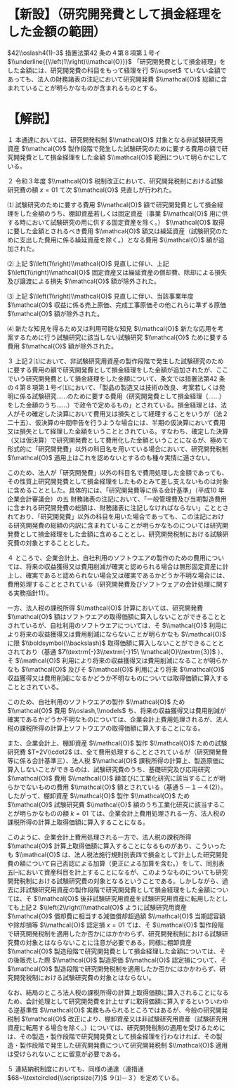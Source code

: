 # 【新設】（研究開発費として損金経理をした金額の範囲）

$42\\oslash4(1)-3$ 措置法第42 条の４第８項第１号イ $\\underline{{\\left(1\\right)\\mathcal{O}}}$ 「研究開発費として損金経理」をした金額には、研究開発費の科目をもって経理を行 $\\supset$ ていない金額であっても、法人の財務諸表の注記において研究開発費 $\\mathcal{O}$ 総額に含まれていることが明らかなものが含まれるものとする。

# 【解説】

１ 本通達においては、研究開発税制 $\\mathcal{O}$ 対象となる非試験研究用資産 $\\mathcal{O}$ 製作段階で発生した試験研究のために要する費用の額で研究開発費として損金経理をした金額 $\\mathcal{O}$ 範囲について明らかにしている。

２ 令和３年度 $\\mathcal{O}$ 税制改正において、研究開発税制における試験研究費の額 $x=01$ て次 $\\mathcal{O}$ 見直しが行われた。

⑴ 試験研究のために要する費用 $\\mathcal{O}$ 額で研究開発費として損金経理をした金額のうち、棚卸資産若しくは固定資産（事業 $\\mathcal{O}$ 用に供する時において試験研究の用に供する固定資産を除く。） $\\mathcal{O}$ 取得に要した金額とされるべき費用 $\\mathcal{O}$ 額又は繰延資産（試験研究のために支出した費用に係る繰延資産を除く。）となる費用 $\\mathcal{O}$ 額が追加された。

⑵ 上記 $\\left(1\\right)\\mathcal{O}$ 見直しに伴い、上記 $\\left(1\\right)\\mathcal{O}$ 固定資産又は繰延資産の償却費、除却による損失及び譲渡による損失 $\\mathcal{O}$ 額が除外された。

⑶ 上記 $\\left(1\\right)\\mathcal{O}$ 見直しに伴い、当該事業年度 $\\mathcal{O}$ 収益に係る売上原価、完成工事原価その他これらに準ずる原価 $\\mathcal{O}$ 額が除外された。

⑷ 新たな知見を得るため又は利用可能な知見 $\\mathcal{O}$ 新たな応用を考案するために行う試験研究に該当しない試験研究 $\\mathcal{O}$ ために要する費用 $\\mathcal{O}$ 額が除外された。

３ 上記２⑴において、非試験研究用資産の製作段階で発生した試験研究のために要する費用の額で研究開発費として損金経理をした金額が追加されたが、ここでいう研究開発費として損金経理をした金額について、条文では措置法第42 条の４第８項第１号イ⑴において、「製品の製造又は技術の改良、考案若しくは発明に係る試験研究……のために要する費用（研究開発費として損金経理（……）をした金額のうち……）で政令で定めるもの」とされている。損金経理とは、法人がその確定した決算において費用又は損失として経理することをいうが（法２二十五）、仮決算の中間申告を行うような場合には、半期の仮決算において費用又は損失として経理した金額をいうこととされている。すなわち、確定した決算（又は仮決算）で研究開発費として費用化した金額ということになるが、極めて形式的に「研究開発費」以外の科目名を用いている場合において、研究開発税制 $\\mathcal{O}$ 適用上はこれを認めないとするのも種々実情に適さない。

このため、法人が「研究開発費」以外の科目名で費用処理した金額であっても、その性質上研究開発費として損金経理をしたものとみて差し支えないものは対象に含めることとした。具体的には、「研究開発費等に係る会計基準」（平成10 年 企業会計審議会）の五 財務諸表の注記において、「一般管理費及び当期製造費用に含まれる研究開発費の総額は、財務諸表に注記しなければならない」こととされており、「研究開発費」以外の科目を用いた場合であっても、この注記における研究開発費の総額の内訳に含まれていることが明らかなものについては研究開発費として損金経理をした金額に含めることとし、研究開発税制における試験研究費の対象とすることとした。

４ ところで、企業会計上、自社利用のソフトウエアの製作のための費用については、将来の収益獲得又は費用削減が確実と認められる場合は無形固定資産に計上し、確実であると認められない場合又は確実であるかどうか不明な場合には、費用処理することとされている（研究開発費及びソフトウェアの会計処理に関する実務指針11）。

一方、法人税の課税所得 $\\mathcal{O}$ 計算においては、研究開発費 $\\mathcal{O}$ 額はソフトウエアの取得価額に算入しないことができることとされているが、自社利用のソフトウエアについては、そ $\\mathcal{O}$ 利用により将来の収益獲得又は費用削減にならないことが明らかなも $\\mathcal{O}$ に限 $\\boldsymbol{\\backslash}$ 取得価額に算入しないことができることとされており（基通 $7\\textrm{-}3\\textrm{-}15\ \\mathcal{O}\\textrm{3})$ ）、そ $\\mathcal{O}$ 利用により将来の収益獲得又は費用削減になることが明らかなも $\\mathcal{O}$ 及びそ $\\mathcal{O}$ 利用により将来 $\\mathcal{O}$ 収益獲得又は費用削減になるかどうか不明なものについては取得価額に算入することとされている。

このため、自社利用のソフトウエアの製作 $\\mathcal{O}$ ため $\\mathcal{O}$ 費用 $\\oslash,\\models$ ち、将来の収益獲得又は費用削減が確実であるかどうか不明なものについては、企業会計上費用処理されるが、法人税の課税所得の計算上ソフトウエアの取得価額に算入することになる。

また、企業会計上、棚卸資産 $\\mathcal{O}$ 製作 $\\mathcal{O}$ ための試験研究費 $T=2V\\cdot2$ は、全て費用処理することとされているが（研究開発費等に係る会計基準三）、法人税 $\\mathcal{O}$ 課税所得の計算上、製造原価に算入しないことができるのは、試験研究費のうち、基礎研究及び応用研究 $\\mathcal{O}$ 費用 $\\mathcal{O}$ 額並びに工業化研究に該当することが明らかでないものの費用 $\\mathcal{O}$ 額とされている（基通５－１－４(2)）。したがって、棚卸資産 $\\mathcal{O}$ 製作 $\\mathcal{O}$ ため $\\mathcal{O}$ 試験研究費 $\\mathcal{O}$ 額のうち工業化研究に該当することが明らかなものの額 $k=01$ ては、企業会計上費用処理される一方、法人税の課税所得の計算上取得価額に算入することになる。

このように、企業会計上費用処理される一方で、法人税の課税所得 $\\mathcal{O}$ 計算上取得価額に算入することになるものがあり、こういったも $\\mathcal{O}$ は、法人税法施行規則別表四で損金として計上した研究開発費の額について自己否認による加算（更正による加算を含む。）をして、同別表五㈠において資産科目を計上することになるが、このようなものについても研究開発税制における試験研究費の対象となるということである。しかしながら、過去に非試験研究用資産の製作段階で研究開発費として損金経理をした金額については、そ $\\mathcal{O}$ 後非試験研究用資産を試験研究用資産に転用したとしても上記２ $\\left(2\\right)\\mathcal{O}$ ように試験研究用資産 $\\mathcal{O}$ 償却費に相当する減価償却超過額 $\\mathcal{O}$ 当期認容額や除却損等 $\\mathcal{O}$ 認定損 $x=01$ ては、そ $\\mathcal{O}$ 製作段階で研究開発税制を適用したか否かにはかかわらず、研究開発税制における試験研究費の対象とはならないことに注意が必要である。同様に棚卸資産 $\\mathcal{O}$ 製造段階で研究開発費として損金経理した金額については、その後販売した際 $\\mathcal{O}$ 製造原価 $\\mathcal{O}$ 認定損について、そ $\\mathcal{O}$ 製造段階で研究開発税制を適用したか否かにはかかわらず、研究開発税制における試験研究費の対象とはならない。

なお、結局のところ法人税の課税所得の計算上取得価額に算入されることになるため、会計処理として研究開発費を計上せずに取得価額に算入するといういわゆる逆基準性 $\\mathcal{O}$ 実務もみられるところではあるが、今般の研究開発税制 $\\mathcal{O}$ 改正により、棚卸資産又は非試験研究用資産（試験研究用資産に転用する場合を除く。）については、研究開発税制の適用を受けるためには、その製造・製作段階で研究開発費として損金経理を行わなければ、その製造・製作段階で発生した研究開発費について研究開発税制 $\\mathcal{O}$ 適用は受けられないことに留意が必要である。

５ 連結納税制度においても、同様の通達（連措通 $68~\\textcircled{\\scriptsize{7}}$ ９⑴－３）を定めている。